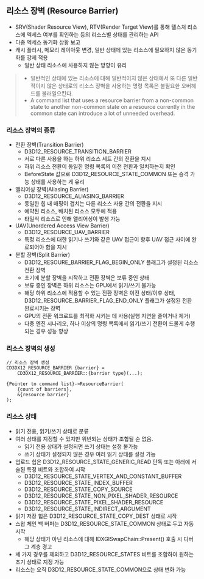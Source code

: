 ## 리소스 장벽 (Resource Barrier)
- SRV(Shader Resource View), RTV(Render Target View)를 통해 텔스처 리소스에 엑세스 여부를 확인하는 등의 리소스별 상태를 관리하는 API
- 다중 엑세스 동기화 상황 보고
- 캐시 플러시, 메모리 레이아웃 변경, 일반 상태에 있는 리소스에 필요하지 않은 동기화를 강제 적용
  - 일반 상태 리소스에 사용하지 않는 방향이 유리
> - 일반적인 상태에 있는 리소스에 대해 일반적이지 않은 상태에서 또 다른 일반적이지 않은 상태로의 리소스 장벽을 사용하는 명령 목록은 불필요한 오버헤드를 불러일으킨다.      
> - A command list that uses a resource barrier from a non-common state to another non-common state on a resource currently in the common state can introduce a lot of unneeded overhead.

### 리소스 장벽의 종류
- 전환 장벽(Transition Barrier)
  - D3D12_RESOURCE_TRANSITION_BARRIER
  - 서로 다른 사용을 하는 하위 리소스 세트 간의 전환을 지시
  - 하위 리소스 전환이 동일한 명령 목록의 이전 전환과 일치하는지 확인
  - BeforeState 값으로 D3D12_RESOURCE_STATE_COMMON 또는 승격 가능 상태를 사용하는 게 유리
- 앨리어싱 장벽(Aliasing Barrier)
  - D3D12_RESOURCE_ALIASING_BARRIER
  - 동일한 힙 내 매핑이 겹치는 다른 리소스 사용 간의 전환을 지시
  - 예약된 리소스, 배치된 리소스 모두에 적용
  - 타일식 리소스로 인해 앨리어싱이 발생 가능 
- UAV(Unordered Access View Barrier)
  - D3D12_RESOURCE_UAV_BARRIER
  - 특정 리소스에 대한 읽기나 쓰기와 같은 UAV 접근이 향후 UAV 접근 사이에 완료되어야 함을 지시
- 분할 장벽(Split Barrier)
  - D3D12_RESOURE_BARRIER_FLAG_BEGIN_ONLY 플래그가 설정된 리소스 전환 장벽
  - 초기에 분할 장벽을 시작하고 전환 장벽은 보류 중인 상태
  - 보류 중인 장벽은 하위 리소스는 GPU에서 읽기/쓰기 불가능
  - 해당 하위 리소스에 적용할 수 있는 전환 장벽은 이전 상태/이후 상태, D3D12_RESOURCE_BARRIER_FLAG_END_ONLY 플래그가 설정된 전환 완료시키는 장벽
  - GPU의 전환 워크로드를 최적화 시키는 데 사용(실행 지연을 줄이거나 제거)
  - 다중 엔진 시나리오, 하나 이상의 명령 목록에서 읽기/쓰기 전환이 드물게 수행되는 경우 성능 향상

### 리소스 장벽의 생성
```
// 리소스 장벽 생성
CD3DX12_RESOURCE_BARRIER {barrier} = 
    CD3DX12_RESOURCE_BARRIER::{barrier type}(...);

{Pointer to command list}->ResourceBarrier(
    {count of barriers},
    &{resource barrier}
);
```
### 리소스 상태
- 읽기 전용, 읽기/쓰기 상태로 분류
- 여러 상태를 지정할 수 있지만 위반되는 상태가 조합될 순 없음.
  - 읽기 전용 상태가 설정되면 쓰기 상태는 설정 불가능
  - 쓰기 상태가 설정되지 않은 경우 여러 읽기 상태를 설정 가능
- 업로드 힙은 D3D12_RESOURCE_STATE_GENERIC_READ 단독 또는 아래에 서술된 특정 비트와 조합하여 시작
  - D3D12_RESOURCE_STATE_VERTEX_AND_CONSTANT_BUFFER
  - D3D12_RESOURCE_STATE_INDEX_BUFFER
  - D3D12_RESOURCE_STATE_COPY_SOURCE
  - D3D12_RESOURCE_STATE_NON_PIXEL_SHADER_RESOURCE
  - D3D12_RESOURCE_STATE_PIXEL_SHADER_RESOURCE
  - D3D12_RESOURCE_STATE_INDIRECT_ARGUMENT
- 읽기 저장 힙은 D3D12_RESOURCE_STATE_COPY_DEST 상태로 시작
- 스왑 체인 백 버퍼는 D3D12_RESOURCE_STATE_COMMON 상태로 두고 자동 시작
  - 해당 상태가 아닌 리소스에 대해 IDXGISwapChain::Present() 호출 시 디버그 계층 경고
- 세 가지 경우를 제외하고 D3D12_RESOURCE_STATES 비트를 조합하여 원하는 초기 상태로 지정 가능
- 리소스는 오직 D3D12_RESOURCE_STATE_COMMON으로 상태 변화 가능